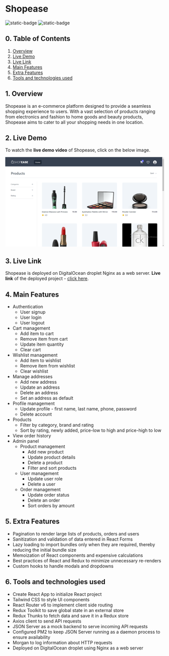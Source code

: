 # Shopease

![static-badge](https://img.shields.io/badge/built_with-love-red?style=for-the-badge)
![static-badge](https://img.shields.io/badge/status-success-limegreen?style=for-the-badge)

## 0. Table of Contents

1. [Overview](#1-overview)
2. [Live Demo](#2-live-demo)
3. [Live Link](#3-live-link)
4. [Main Features](#4-main-features)
5. [Extra Features](#5-extra-features)
6. [Tools and technologies used](#6-tools-and-technologies-used)

## 1. Overview

Shopease is an e-commerce platform designed to provide a seamless shopping experience to users. With a vast selection of products ranging from electronics and fashion to home goods and beauty products, Shopease aims to cater to all your shopping needs in one location.

## 2. Live Demo

To watch the **live demo video** of Shopease, click on the below image.

[![preview](./media/preview.png)](https://www.youtube.com/watch?v=HeXJUXfqkX8)

## 3. Live Link

Shopease is deployed on DigitalOcean droplet Nginx as a web server. **Live link** of the deployed project - [click here](http://shopease.shubhampurwar.in).

## 4. Main Features

- Authentication
  - User signup
  - User login
  - User logout
- Cart management
  - Add item to cart
  - Remove item from cart
  - Update item quantity
  - Clear cart
- Wishlist management
  - Add item to wishlist
  - Remove item from wishlist
  - Clear wishlist
- Manage addresses
  - Add new address
  - Update an address
  - Delete an address
  - Set an address as default
- Profile management
  - Update profile - first name, last name, phone, password
  - Delete account 
- Products
  - Filter by category, brand and rating
  - Sort by rating, newly added, price-low to high and price-high to low
- View order history
- Admin panel
  - Product management
    - Add new product
    - Update product details
    - Delete a product
    - Filter and sort products
  - User management
    - Update user role
    - Delete a user
  - Order management
    - Update order status
    - Delete an order
    - Sort orders by amount

## 5. Extra Features
   
- Pagination to render large lists of products, orders and users
- Sanitization and validation of data entered in React Forms
- Lazy loading to import bundles only when they are required, thereby reducing the initial bundle size
- Memoization of React components and expensive calculations
- Best practices of React and Redux to minimize unnecessary re-renders
- Custom hooks to handle modals and dropdowns

## 6. Tools and technologies used

- Create React App to initialize React project
- Tailwind CSS to style UI components
- React Router v6 to implement client side routing
- Redux Toolkit to save global state in an external store
- Redux Thunks to fetch data and save it in a Redux store
- Axios client to send API requests
- JSON Server as a mock backend to serve incoming API requests
- Configured PM2 to keep JSON Server running as a daemon process to ensure availability
- Morgan to log information about HTTP requests
- Deployed on DigitalOcean droplet using Nginx as a web server 
